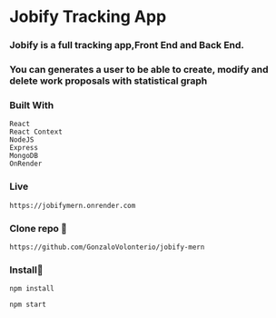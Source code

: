 # Jobify Tracking App

### Jobify is a full tracking app,Front End and Back End.
### You can generates a user to be able to create, modify and delete work proposals with statistical graph 

### Built With

```
React
React Context
NodeJS
Express
MongoDB
OnRender

```
### Live

```
https://jobifymern.onrender.com

```
### Clone repo 🔧

```
https://github.com/GonzaloVolonterio/jobify-mern

```
### Install🔧

```
npm install 

npm start 
```
